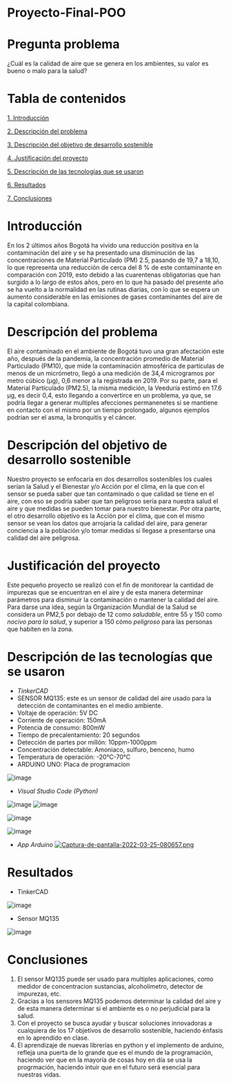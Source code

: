 # Proyecto-Final-POO
# Pregunta problema
¿Cuál es la calidad de aire que se genera en los ambientes, su valor es bueno o malo para la salud?
# Tabla de contenidos  
[1. Introducción](#introduccion)

[2. Descripción del problema](#descripcion-del-problema)

[3. Descripción del objetivo de desarrollo sostenible](descripcion-del-objetivo-de-desarrollo-sostenible)

[4. Justificación del proyecto](#justificacion-del-proyecto)

[5. Descripción de las tecnologías que se usaron](#descripcion-de-las-tecnologias-que-se-usaron)

[6. Resultados](#resultados)

[7. Conclusiones](#conclusiones)

# Introducción
En los 2 últimos años Bogotá ha vivido una reducción positiva en la contaminación del aire y se ha presentado una disminución de las concentraciones de Material Particulado (PM) 2.5, pasando de 19,7 a 18,10, lo que representa una reducción de cerca del 8 % de este contaminante en comparación con 2019, esto debido a las cuarentenas obligatorias que han surgido a lo largo de estos años, pero en lo que ha pasado del presente año se ha vuelto a la normalidad en las rutinas diarias, con lo que se espera un aumento considerable en las emisiones de gases contaminantes del aire de la capital colombiana.

# Descripción del problema
El aire contaminado en el ambiente de Bogotá tuvo una gran afectación este año, después de la pandemia, la concentración promedio de Material Particulado (PM10), que mide la contaminación atmosférica de partículas de menos de un micrómetro, llegó a una medición de 34,4 microgramos por metro cúbico (µg), 0,6 menor a la registrada en 2019. Por su parte, para el Material Particulado (PM2.5), la misma medición, la Veeduría estimó en 17.6 µg, es decir 0,4, esto llegando a convertirce en un problema, ya que, se podría llegar a generar multiples afecciones permanenetes si se mantiene en contacto con el mismo por un tiempo prolongado, algunos ejemplos podrían ser el asma, la bronquitis y el cáncer.

# Descripción del objetivo de desarrollo sostenible
Nuestro proyecto se enfocaría en dos desarrollos sostenibles los cuales serían la Salud y el Bienestar y/o Acción por el clima, en la que con el sensor se pueda saber que tan contaminado o que calidad se tiene en el aire, con eso se podría saber que tan peligroso sería para nuestra salud el aire y que medidas se pueden tomar para nuestro bienestar. Por otra parte, el otro desarrollo objetivo es la Acción por el clima, que con el mismo sensor se vean los datos que arrojaría la calidad del aire, para generar conciencia a la población y/o tomar medidas si llegase a presentarse una calidad del aire peligrosa.

# Justificación del proyecto
Este pequeño proyecto se realizó con el fin de monitorear la cantidad de impurezas que se encuentran en el aire y de esta manera determinar parámetros para disminuir la contaminación o mantener la calidad del aire. Para darse una idea, según la Organización Mundial de la Salud se considera un PM2,5 por debajo de 12 como *saludable*, entre 55 y 150 como *nocivo para la salud*, y superior a 150 cómo *peligroso* para las personas que habiten en la zona.

# Descripción de las tecnologías que se usaron
- *TinkerCAD*
- SENSOR MQ135: este es un sensor de calidad del aire usado para la detección de contaminantes en el medio ambiente.
- Voltaje de operación: 5V DC
- Corriente de operación: 150mA
- Potencia de consumo: 800mW
- Tiempo de precalentamiento: 20 segundos
- Detección de partes por millón: 10ppm-1000ppm
- Concentración detectable: Amoniaco,  sulfuro, benceno, humo
- Temperatura de operación: -20°C-70°C
- ARDUINO UNO: Placa de programacion

![image](https://user-images.githubusercontent.com/99050162/160036353-e0563f85-96c9-4207-8839-f6c0e807b8a8.png)

- *Visual Studio Code (Python)*

![image](https://user-images.githubusercontent.com/99050162/160119644-51a58b0c-acb8-47d6-b59b-23afc1508200.png)
![image](https://user-images.githubusercontent.com/99050162/160119753-4140bc25-95c9-4f12-a8df-848b285601c9.png)

![image](https://user-images.githubusercontent.com/99050162/160120094-4b860995-5140-4c41-a138-ab9277185b04.png)



![image](https://user-images.githubusercontent.com/99050162/160061378-821277e0-98a5-4576-add7-a3a636a4fcae.png)

- *App Arduino*
[![Captura-de-pantalla-2022-03-25-080657.png](https://i.postimg.cc/GpxKzwPt/Captura-de-pantalla-2022-03-25-080657.png)](https://postimg.cc/cK6f4zbG)

# Resultados
- TinkerCAD


![image](https://user-images.githubusercontent.com/99050162/160036162-550aa2fe-419a-48b8-8be2-f6e80cfafc47.png)

- Sensor MQ135

![image](https://user-images.githubusercontent.com/99050162/160047716-6f9926f1-0615-41a8-930f-179af117a688.png)


# Conclusiones
1. El sensor MQ135 puede ser usado para multiples aplicaciones, como medidor de concentracion sustancias, alcoholimetro, detector de impurezas, etc.
2. Gracias a los sensores MQ135 podemos determinar la calidad del aire y de esta manera determinar si el ambiente es o no perjudicial para la salud.
3. Con el proyecto se busca ayudar y buscar soluciones innovadoras a cualquiera de los 17 objetivos de desarrollo sostenible, haciendo énfasis en lo aprendido en clase.
4. El aprendizaje de nuevas librerías en python y el implemento de arduino, refleja una puerta de lo grande que es el mundo de la programación, haciendo ver que en la mayoría de cosas hoy en día se usa la progrmación, haciendo intuir que en el futuro será esencial para nuestras vidas.

